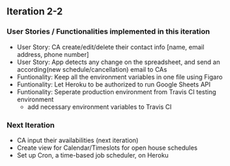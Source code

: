 ## Iteration 2-2

### User Stories / Functionalities implemented in this iteration
- User Story: CA create/edit/delete their contact info [name, email address, phone number]
- User Story: App detects any change on the spreadsheet, and send an according(new schedule/cancellation) email to CAs
- Funtionality: Keep all the environment variables in one file using Figaro
- Funtionality: Let Heroku to be authorized to run Google Sheets API 
- Funtionality: Seperate production environment from Travis CI testing environment
	- add necessary environment variables to Travis CI

### Next Iteration
- CA input their availabilities (next iteration)
- Create view for Calendar/Timeslots for open house schedules
- Set up Cron, a time-based job scheduler, on Heroku